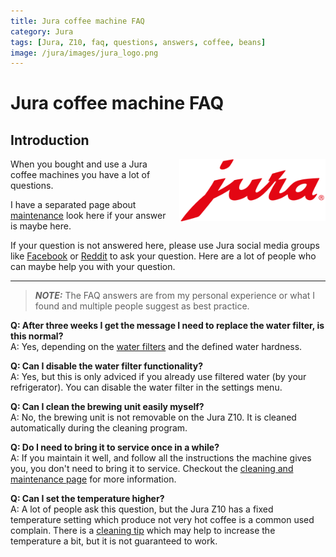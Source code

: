 ```yaml
---
title: Jura coffee machine FAQ
category: Jura
tags: [Jura, Z10, faq, questions, answers, coffee, beans]
image: /jura/images/jura_logo.png
---
```


# Jura coffee machine FAQ

## Introduction
<a href="/jura">
<img style="float:right;height:100px; margin-left:15px;" src="images/jura_logo.png" alt="Jura logo">
</a>
When you bought and use a Jura coffee machines you have a lot of questions.

I have a separated page about [maintenance](jura_z10_cleaning_maintenance) look here if your answer is maybe here.

If your question is not answered here, please use Jura social media groups like [Facebook]() or [Reddit](https://www.reddit.com/r/Jura/) to ask your question. Here are a lot of people who can maybe help you with your question.

---

> **_NOTE:_** The FAQ answers are from my personal experience or what I found and multiple people suggest as best practice.

**Q: After three weeks I get the message I need to replace the water filter, is this normal?**\
A: Yes, depending on the [water filters](jura_products#water-filters) and the defined water hardness.

**Q: Can I disable the water filter functionality?**\
A: Yes, but this is only adviced if you already use filtered water (by your refrigerator).
You can disable the water filter in the settings menu.

**Q: Can I clean the brewing unit easily myself?**\
A: No, the brewing unit is not removable on the Jura Z10.
It is cleaned automatically during the cleaning program.

**Q: Do I need to bring it to service once in a while?**\
A: If you maintain it well, and follow all the instructions the machine gives you, you don't need to bring it to service. Checkout the [cleaning and maintenance page](jura_z10_cleaning_maintenance) for more information.

**Q: Can I set the temperature higher?**\
A: A lot of people ask this question, but the Jura Z10 has a fixed temperature setting which produce not very hot coffee is a common used complain.
There is a [cleaning tip](jura_z10_cleaning_maintenance#hotter_coffee) which may help to increase the temperature a bit, but it is not guaranteed to work.